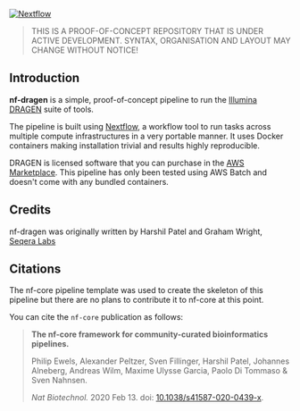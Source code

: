 
[![Nextflow](https://img.shields.io/badge/nextflow%20DSL2-%E2%89%A521.10.3-23aa62.svg?labelColor=000000)](https://www.nextflow.io/)

> THIS IS A PROOF-OF-CONCEPT REPOSITORY THAT IS UNDER ACTIVE DEVELOPMENT. SYNTAX, ORGANISATION AND LAYOUT MAY CHANGE WITHOUT NOTICE!

## Introduction

**nf-dragen** is a simple, proof-of-concept pipeline to run the [Illumina DRAGEN](https://emea.illumina.com/products/by-type/informatics-products/dragen-bio-it-platform.html) suite of tools.

The pipeline is built using [Nextflow](https://www.nextflow.io), a workflow tool to run tasks across multiple compute infrastructures in a very portable manner. It uses Docker  containers making installation trivial and results highly reproducible.

DRAGEN is licensed software that you can purchase in the [AWS Marketplace](https://aws.amazon.com/marketplace/pp/prodview-ypz2tpzy6f5xq). This pipeline has only been tested using AWS Batch and doesn't come with any bundled containers.

## Credits

nf-dragen was originally written by Harshil Patel and Graham Wright, [Seqera Labs](https://seqera.io/)

## Citations

The nf-core pipeline template was used to create the skeleton of this pipeline but there are no plans to contribute it to nf-core at this point.

You can cite the `nf-core` publication as follows:

> **The nf-core framework for community-curated bioinformatics pipelines.**
>
> Philip Ewels, Alexander Peltzer, Sven Fillinger, Harshil Patel, Johannes Alneberg, Andreas Wilm, Maxime Ulysse Garcia, Paolo Di Tommaso & Sven Nahnsen.
>
> _Nat Biotechnol._ 2020 Feb 13. doi: [10.1038/s41587-020-0439-x](https://dx.doi.org/10.1038/s41587-020-0439-x).

